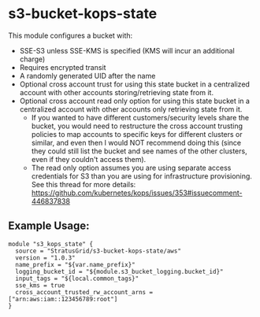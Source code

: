 # s3-bucket-kops-state
This module configures a bucket with:
 - SSE-S3 unless SSE-KMS is specified (KMS will incur an additional charge) 
 - Requires encrypted transit
 - A randomly generated UID after the name
 - Optional cross account trust for using this state bucket in a centralized account with other accounts storing/retrieving state from it.
 - Optional cross account read only option for using this state bucket in a centralized account with other accounts only retrieving state from it.
   - If you wanted to have different customers/security levels share the bucket, you would need to restructure the cross account trusting policies to map accounts to specific keys for different clusters or similar, and even then I would NOT recommend doing this (since they could still list the bucket and see names of the other clusters, even if they couldn't access them).
   - The read only option assumes you are using separate access credentials for S3 than you are using for infrastructure provisioning. See this thread for more details: https://github.com/kubernetes/kops/issues/353#issuecomment-446837838
 
 ## Example Usage:
```
module "s3_kops_state" {
  source = "StratusGrid/s3-bucket-kops-state/aws"
  version = "1.0.3"
  name_prefix = "${var.name_prefix}"
  logging_bucket_id = "${module.s3_bucket_logging.bucket_id}"
  input_tags = "${local.common_tags}"
  sse_kms = true
  cross_account_trusted_rw_account_arns = ["arn:aws:iam::123456789:root"]
}
```
